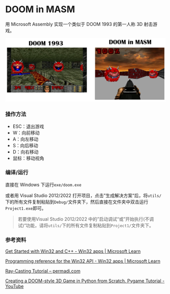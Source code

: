 # DOOM in MASM

用 Microsoft Assembly 实现一个类似于 DOOM 1993 的第一人称 3D 射击游戏。

![](doc/img/game_demo.png)

### 操作方法

- ESC：退出游戏
- W：向前移动
- A：向左移动
- S：向后移动
- D：向右移动
- 鼠标：移动视角

### 编译/运行

直接在 Windows 下运行`exe/doom.exe`

或者用 Visual Studio 2012/2022 打开项目，点击”生成解决方案“后，将`utils/`下的所有文件复制粘贴到`Debug/`文件夹下，然后直接在文件夹中双击运行`Project1.exe`即可。

> 若要使用Visual Studio 2012/2022 中的”启动调试“或”开始执行(不调试)“功能，请将`utils/`下的所有文件复制粘贴到`Project1/`文件夹下。

### 参考资料

[Get Started with Win32 and C++ - Win32 apps | Microsoft Learn](https://learn.microsoft.com/en-us/windows/win32/learnwin32/learn-to-program-for-windows)

[Programming reference for the Win32 API - Win32 apps | Microsoft Learn](https://learn.microsoft.com/en-us/windows/win32/api/)

[Ray-Casting Tutorial – permadi.com](https://permadi.com/1996/05/ray-casting-tutorial-table-of-contents/)

[Creating a DOOM-style 3D Game in Python from Scratch. Pygame Tutorial - YouTube](https://www.youtube.com/watch?v=ECqUrT7IdqQ)